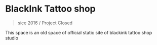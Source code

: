 # BlackInk Tattoo shop

> sice 2016 / Project Closed

This space is an old space of official static site of blackink tattoo shop studio
